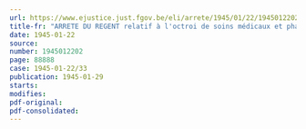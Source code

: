 ```yaml
---
url: https://www.ejustice.just.fgov.be/eli/arrete/1945/01/22/1945012202/justel
title-fr: "ARRETE DU REGENT relatif à l'octroi de soins médicaux et pharmaceutiques et des prothèses aux victimes civiles et militaires de la guerre de 1940"
date: 1945-01-22
source:
number: 1945012202
page: 88888
case: 1945-01-22/33
publication: 1945-01-29
starts:
modifies:
pdf-original:
pdf-consolidated:
---
```


